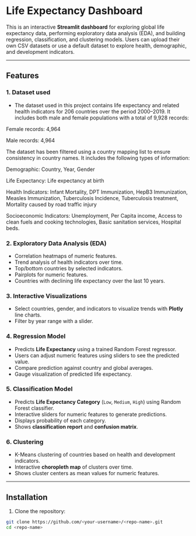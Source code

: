 # Life Expectancy Dashboard

This is an interactive **Streamlit dashboard** for exploring global life expectancy data, performing exploratory data analysis (EDA), and building regression, classification, and clustering models.
Users can upload their own CSV datasets or use a default dataset to explore health, demographic, and development indicators.

---

## Features

### 1. **Dataset used**
- The dataset used in this project contains life expectancy and related health indicators for 206 countries over the period 2000–2019. It includes both male and female populations with a total of 9,928 records:

Female records: 4,964

Male records: 4,964

The dataset has been filtered using a country mapping list to ensure consistency in country names. It includes the following types of information:

Demographic: Country, Year, Gender

Life Expectancy: Life expectancy at birth

Health Indicators: Infant Mortality, DPT Immunization, HepB3 Immunization, Measles Immunization, Tuberculosis Incidence, Tuberculosis treatment, Mortality caused by road traffic injury

Socioeconomic Indicators: Unemployment, Per Capita income, Access to clean fuels and cooking technologies, Basic sanitation services, Hospital beds.

### 2. **Exploratory Data Analysis (EDA)**
- Correlation heatmaps of numeric features.
- Trend analysis of health indicators over time.
- Top/bottom countries by selected indicators.
- Pairplots for numeric features.
- Countries with declining life expectancy over the last 10 years.

### 3. **Interactive Visualizations**
- Select countries, gender, and indicators to visualize trends with **Plotly** line charts.
- Filter by year range with a slider.

### 4. **Regression Model**
- Predicts **Life Expectancy** using a trained Random Forest regressor.
- Users can adjust numeric features using sliders to see the predicted value.
- Compare prediction against country and global averages.
- Gauge visualization of predicted life expectancy.

### 5. **Classification Model**
- Predicts **Life Expectancy Category** (`Low`, `Medium`, `High`) using Random Forest classifier.
- Interactive sliders for numeric features to generate predictions.
- Displays probability of each category.
- Shows **classification report** and **confusion matrix**.

### 6. **Clustering**
- K-Means clustering of countries based on health and development indicators.
- Interactive **choropleth map** of clusters over time.
- Shows cluster centers as mean values for numeric features.

---

## Installation

1. Clone the repository:
```bash
git clone https://github.com/<your-username>/<repo-name>.git
cd <repo-name>
